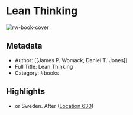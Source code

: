 # Lean Thinking

![rw-book-cover](https://images-na.ssl-images-amazon.com/images/I/51wNV3eKeiL._SL200_.jpg)

## Metadata
- Author: [[James P. Womack, Daniel T. Jones]]
- Full Title: Lean Thinking
- Category: #books

## Highlights
- or Sweden. After ([Location 630](https://readwise.io/to_kindle?action=open&asin=B0048WQDIO&location=630))
